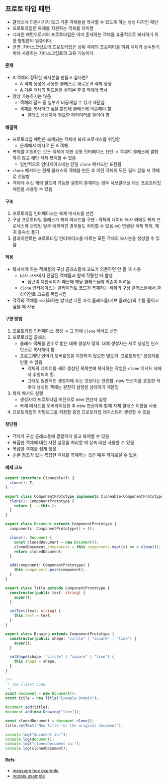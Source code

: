 ## 프로토 타입 패턴

- 클래스에 의존시키지 않고 기존 객체들을 복사할 수 있도록 하는 생성 디자인 패턴
- 프로토타입은 복제를 지원하는 객체를 의미함
- 디자인 패턴으로서의 프로토타입은 이미 존재하는 객체를 효율적으로 복사하기 위한 방법론의 일종이다.
- 반면, 자바스크립트의 프로토타입은 상위 객체의 프로퍼티를 하위 객체가 상속받기 위해 사용하는 자바스크립트의 고유 기능이다.

#### 문제

- A 객체의 정확한 복사본을 만들고 싶다면?
  - A 객체 생성에 사용한 클래스로 새로운 B 객체 생성
  - A 기존 객체의 필드들을 살펴본 후 B 객체에 복사
- 항상 가능하지는 않음
  - 객체의 필드 중 일부가 비공개일 수 있기 때문임
  - 객체를 복사하고 싶을 뿐인데 클래스에 의존해야 함
    - 클래스 생성자에 필요한 파라미터를 알아야 함

#### 해결책

- 프로토타입 패턴은 복제되는 객체에 복제 프로세스를 위임함
  - 문제에서 예시로 든 A 객체
- 복제를 지원하는 모든 객체에 대한 공통 인터페이스 선언 → 객체의 클래스에 결합하지 않고 해당 객체 복제할 수 있음
  - 일반적으로 인터페이스에는 단일 `clone` 메서드만 포함됨
- `clone` 메서드는 현재 클래스의 객체를 만든 후 이전 객체의 모든 필드 값을 새 객체로 전달함
- 객체에 수십 개의 필드와 가능한 설정이 존재하는 경우 서브클래싱 대신 프로토타입 패턴을 사용할 수 있음

#### 구조

1. 프로토타입 인터페이스는 복제 메서드를 선언
2. 구상 프로토타입 클래스가 복제 메서드를 구현 : 객체의 데이터 복사 외에도 복제 프로세스와 관련된 일부 예외적인 경우들도 처리할 수 있음 ex) 연결된 객체 복제, 재귀 종속성 풀기
3. 클라이언트는 프로토타입 인터페이스를 따르는 모든 객체의 복사본을 생성할 수 있음

#### 적용

- 복사해야 하는 객체들의 구상 클래스들에 코드가 의존하면 안 될 때 사용
  - 타사 코드에서 전달된 객체들과 함께 작동할 때 발생
    - 접근이 제한적이기 때문에 해당 클래스들에 의존이 어려움
  - `clone` 인터페이스는 클라이언트 코드가 복제하는 객체의 구상 클래스들에서 클라이언트 코드를 독립시킴
- 각각의 객체를 초기화하는 방식만 다른 자식 클래스들(서브 클래싱)의 수를 줄이고 싶을 때 사용

#### 구현 방법

1. 프로토타입 인터페이스 생성 → 그 안에 `clone` 메서드 선언
2. 프로토타입 클래스
   - 클래스 객체를 인수로 받는 대체 생성자 정의. 대체 생성자는 새로 생성된 인스턴스로 복사해야 함.
   - 프로그래밍 언어가 오버로딩을 지원하지 않으면 별도의 '프로토타입' 생성자를 만들 수 없음.
     - 객체의 데이터를 새로 생성된 복제본에 복사하는 작업은 `clone` 메서드 내에서 수행되어 함.
     - 그래도 일반적인 생성자에 두는 것보다는 안전함. new 연산자를 호출한 직후에 생성된 객체는 완전히 설정된 상태이기 때문임
3. 복제 메서드 실행
   - 생성자의 프로토타입 버전으로 new 연산자 실행
   - 복제 메서드를 오버라이딩한 후 new 연산자와 함께 자체 클래스 이름을 사용
4. 프로토타입의 카탈로그를 저장할 중앙 프로토타입 레지스트리 생성할 수 있음

#### 장단점

- 객체가 구상 클래스들에 결합하지 않고 복제할 수 있음
- 복잡한 객체에 대한 사전 설정을 처리할 때 상속 대신 사용할 수 있음
- 복잡한 객체를 쉽게 생성
- 순환 참조가 있는 복잡한 객체를 복제하는 것은 매우 까다로울 수 있음

#### 예제 코드

```ts
export interface Cloneable<T> {
  clone(): T;
}

export class ComponentPrototype implements Cloneable<ComponentPrototype> {
  clone(): ComponentPrototype {
    return { ...this };
  }
}
```

```ts
export class Document extends ComponentPrototype {
  components: ComponentPrototype[] = [];

  clone(): Document {
    const clonedDocument = new Document();
    clonedDocument.components = this.components.map((c) => c.clone());
    return clonedDocument;
  }

  add(component: ComponentPrototype) {
    this.components.push(component);
  }
}

export class Title extends ComponentPrototype {
  constructor(public text: string) {
    super();
  }

  setText(text: string) {
    this.text = text;
  }
}

export class Drawing extends ComponentPrototype {
  constructor(public shape: "circle" | "square" | "line") {
    super();
  }

  setShape(shape: "circle" | "square" | "line") {
    this.shape = shape;
  }
}
```

```ts
/**
 * The client code.
 */
const document = new Document();
const title = new Title("Example Domain");

document.add(title);
document.add(new Drawing("line"));

const clonedDocument = document.clone();
title.setText("New title for the original document");

console.log("document is:");
console.log(document);
console.log("clonedDocument is:");
console.log(clonedDocument);
```

#### Refs

- [message box example](https://velog.io/@ninthsun91/Typescript%EB%A1%9C-%EB%8B%A4%EC%8B%9C-%EC%93%B0%EB%8A%94-GoF-Prototype)
- [nodejs example](https://medium.com/@diegomottadev/exploring-prototype-design-pattern-implementation-with-typescript-and-node-js-b2683fcd29b7)
